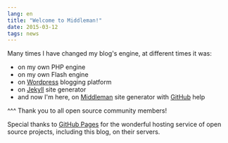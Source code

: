 ```yaml
---
lang: en
title: "Welcome to Middleman!"
date: 2015-03-12
tags: news
---
```


[GitHub]: https://github.com/nizovtsevnv/nizovtsevnv.github.io
[GitHub Pages]: https://pages.github.com/
[Jekyll]: https://jekyllrb.com
[Middleman]: https://middlemanapp.com/
[Wordpress]: https://wordpress.org/

Many times I have changed my blog's engine, at different times it was:

- on my own PHP engine
- on my own Flash engine
- on [Wordpress] blogging platform
- on [Jekyll] site generator
- and now I'm here, on [Middleman] site generator with [GitHub] help

^^^
Thank you to all open source community members!

Special thanks to [GitHub Pages] for the wonderful hosting service
of open source projects, including this blog, on their servers.
